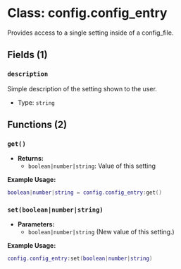 # Class: config.config_entry

Provides access to a single setting inside of a config_file.

## Fields (1)

### `description`

Simple description of the setting shown to the user.

- Type: `string`

## Functions (2)

### `get()`

- **Returns:**
  - `boolean|number|string`: Value of this setting

**Example Usage:**
```lua
boolean|number|string = config.config_entry:get()
```

### `set(boolean|number|string)`

- **Parameters:**
  - `boolean|number|string` (New value of this setting.)

**Example Usage:**
```lua
config.config_entry:set(boolean|number|string)
```


